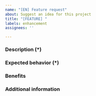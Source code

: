 ```yaml
---
name: "[EN] Feature request"
about: Suggest an idea for this project
title: "[FEATURE] "
labels: enhancement
assignees: ''

---
```


### Description (*)
<!--- Describe the feature you would like to add. -->

### Expected behavior (*)
<!--- What is the expected behavior of this feature? How is it going to work? -->

### Benefits
<!--- How do you think this feature would improve CheckoutBR module? -->

### Additional information
<!--- What other information can you provide about the desired feature? -->
